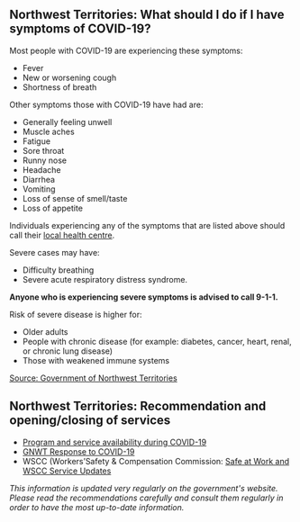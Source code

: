 ## Northwest Territories: What should I do if I have symptoms of COVID-19?

Most people with COVID-19 are experiencing these symptoms:

- Fever
- New or worsening cough
- Shortness of breath

Other symptoms those with COVID-19 have had are:

- Generally feeling unwell
- Muscle aches
- Fatigue
- Sore throat
- Runny nose
- Headache
- Diarrhea
- Vomiting
- Loss of sense of smell/taste
- Loss of appetite

Individuals experiencing any of the symptoms that are listed above should call their [local health centre](https://www.hss.gov.nt.ca/en/hospitals-and-health-centres).

Severe cases may have:

- Difficulty breathing
- Severe acute respiratory distress syndrome.

**Anyone who is experiencing severe symptoms is advised to call 9-1-1.**

Risk of severe disease is higher for:

- Older adults
- People with chronic disease (for example: diabetes, cancer, heart, renal, or chronic lung disease)
- Those with weakened immune systems

[Source: Government of Northwest Territories](https://www.gov.nt.ca/covid-19/en/services/about-covid-19/covid-19-symptoms)

## Northwest Territories: Recommendation and opening/closing of services

- [Program and service availability during COVID-19](https://www.gov.nt.ca/covid-19/en/services/gnwt-services)
- [GNWT Response to COVID-19](https://www.gov.nt.ca/covid-19/en/business-work-0)
- WSCC (Workers’Safety & Compensation Commission: [Safe at Work and WSCC Service Updates](https://www.wscc.nt.ca/health-safety/covid-19#Employers)

_This information is updated very regularly on the government's website. Please read the recommendations carefully and consult them regularly in order to have the most up-to-date information._
